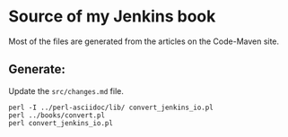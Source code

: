 # Source of my Jenkins book

Most of the files are generated from the articles on the Code-Maven site.

## Generate:

Update the `src/changes.md` file.

```
perl -I ../perl-asciidoc/lib/ convert_jenkins_io.pl
perl ../books/convert.pl
perl convert_jenkins_io.pl
```

